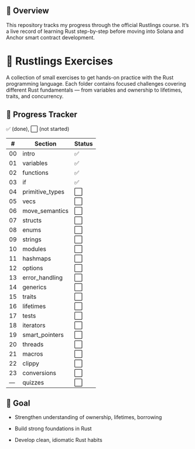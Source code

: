 ## 📘 Overview

This repository tracks my progress through the official Rustlings
 course.
It’s a live record of learning Rust step-by-step before moving into Solana and Anchor smart contract development.

# 🦀 Rustlings Exercises

A collection of small exercises to get hands-on practice with the Rust programming language.
Each folder contains focused challenges covering different Rust fundamentals — from variables and ownership to lifetimes, traits, and concurrency.


## 🧾 Progress Tracker
✅ (done), ⬜ (not started)


| #  | Section         | Status |
| -- | --------------- | ------ |
| 00 | intro           | ✅      |
| 01 | variables       | ✅      |
| 02 | functions       | ✅      |
| 03 | if              | ✅      |
| 04 | primitive_types | ⬜      |
| 05 | vecs            | ⬜      |
| 06 | move_semantics  | ⬜      |
| 07 | structs         | ⬜      |
| 08 | enums           | ⬜      |
| 09 | strings         | ⬜      |
| 10 | modules         | ⬜      |
| 11 | hashmaps        | ⬜      |
| 12 | options         | ⬜      |
| 13 | error_handling  | ⬜      |
| 14 | generics        | ⬜      |
| 15 | traits          | ⬜      |
| 16 | lifetimes       | ⬜      |
| 17 | tests           | ⬜      |
| 18 | iterators       | ⬜      |
| 19 | smart_pointers  | ⬜      |
| 20 | threads         | ⬜      |
| 21 | macros          | ⬜      |
| 22 | clippy          | ⬜      |
| 23 | conversions     | ⬜      |
| —  | quizzes         | ⬜      |

## 🎯 Goal
- Strengthen understanding of ownership, lifetimes, borrowing

- Build strong foundations in Rust 

- Develop clean, idiomatic Rust habits

